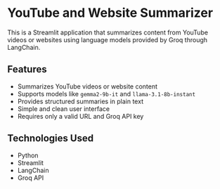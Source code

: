 # YouTube and Website Summarizer

This is a Streamlit application that summarizes content from YouTube videos or websites using language models provided by Groq through LangChain.

## Features

- Summarizes YouTube videos or website content
- Supports models like `gemma2-9b-it` and `llama-3.1-8b-instant`
- Provides structured summaries in plain text
- Simple and clean user interface
- Requires only a valid URL and Groq API key

## Technologies Used

- Python
- Streamlit
- LangChain
- Groq API
